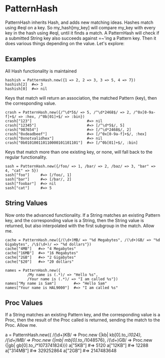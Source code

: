 PatternHash
===========

PatternHash inherits Hash, and adds new matching ideas. Hashes match using #eql
on a key. So my_hash[my_key] will compare my_key with every key in the hash
using #eql, until it finds a match. A PatternHash will check if a submitted
String key also succeeds against =~'ing a Pattern key. Then it does various
things depending on the value. Let's explore:

Examples
--------

All Hash functionality is maintained

<pre><code>hashish = PatternHash.new({1 => 2, 2 => 3, 3 => 5, 4 => 7})
hashish[2]  #=> 3
hashish[0]  #=> nil</code></pre>

Keys that match will return an association, the matched Pattern (key), then the
corresponding value.

<pre><code>crash = PatternHash.new({/^\d*5$/ => 5, /^\d*2468$/ => 2, /^0x[0-9a-f]+$/ => :hex, /^0b[01]+$/ => :bin})
crash["123"]                         #=> nil
crash["12345"]                       #=> [/^\d*5$/, 5]
crash["987654"]                      #=> [/^\d*2468$/, 2]
crash["0xdeadbeef"]                  #=> [/^0x[0-9a-f]+$/, :hex]
crash["0xnotvalidhex"]               #=> nil
crash["0b010100110110000101101101"]  #=> [/^0b[01]+$/, :bin]</code></pre>

Keys that match more than one existing key, or none, will fall back to the
regular functionality.

<pre><code>sash = PatternHash.new({/foo/ => 1, /bar/ => 2, /baz/ => 3, "bar" => 4, "cat" => 5})
sash["foo"]     #=> [/foo/, 1]
sash["bar"]     #=> [/bar/, 2]
sash["foobar"]  #=> nil
sash["cat"]     #=> 5</code></pre>

String Values
-------------

Now onto the advanced functionality. If a String matches an existing Pattern
key, and the corresponding value is a String, then the String value is
returned, but also interpolated with the first subgroup in the match. Allow me.

<pre><code>cache = PatternHash.new({/(\d+)MB/ => "%d Megabytes", /(\d+)GB/ => "%d Gigabytes", /\$(\d+)/ => "%d dollars"})
cache["4MB"]   #=> "4 Megabytes"
cache["16MB"]  #=> "16 Megabytes"
cache["2GB"]   #=> "2 Gigabytes"
cache["$20"]   #=> "20 dollars"

names = PatternHash.new({
          /My name is (.*)/ => "Hello %s",
          /Your name is (.*)/ => "I am called %s"})
names["My name is Sam"]        #=> "Hello Sam"
names["Your name is HAL9000"]  #=> "I am called %s"</code></pre>

Proc Values
-----------

If a String matches an existing Pattern key, and the corresponding value is a
Proc, then the result of the Proc called is returned, sending the match to the
Proc. Allow me.

a = PatternHash.new({
          /(\d+)KB/ => Proc.new {|kb| kb[0].to_i*1024},
          /(\d+)MB/ => Proc.new {|mb| mb[0].to_i*1048576},
          /(\d+)GB/ => Proc.new {|gb| gb[0].to_i*1073741824}})
    a["5KB"]   #=>       5120
    a["12KB"]  #=>      12288
    a["314MB"] #=>  329252864
    a["2GB"]   #=> 2147483648